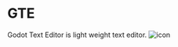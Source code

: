 # GTE
Godot Text Editor is light weight text editor.
![icon](https://user-images.githubusercontent.com/84286050/213886598-05866f12-e2c7-4c67-8a89-86f665cd0f75.png)
